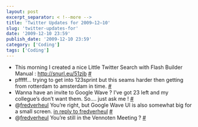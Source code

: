 ```yaml
---
layout: post
excerpt_separator: < !--more -->
title: 'Twitter Updates for 2009–12–10'
slug: 'twitter-updates-for'
date: '2009-12-10 23:59'
publish_date: '2009-12-10 23:59'
category: ['Coding']
tags: ['Coding']
---
```

  * This morning I created a nice Little Twitter Search with Flash Builder Manual : <http://snurl.eu/51zjb> [#](http://twitter.com/tvdsluijs/statuses/6524256825)
  * pfffff… trying to get into 123sprint but this seams harder then getting from rotterdam to amsterdam in time. [#](http://twitter.com/tvdsluijs/statuses/6524370068)
  * Wanna have an invite to Google Wave ? I’ve got 23 left and my collegue’s don’t want them. So…. just ask me ! [#](http://twitter.com/tvdsluijs/statuses/6525123527)
  * @[fredverheul](http://twitter.com/fredverheul) You’re right, but Google Wave UI is also somewhat big for a small screen. [in reply to fredverheul](http://twitter.com/fredverheul/statuses/6525097174) [#](http://twitter.com/tvdsluijs/statuses/6525147442)
  * @[fredverheul](http://twitter.com/fredverheul) You’re still in the Vennoten Meeting ? [#](http://twitter.com/tvdsluijs/statuses/6542971937)

